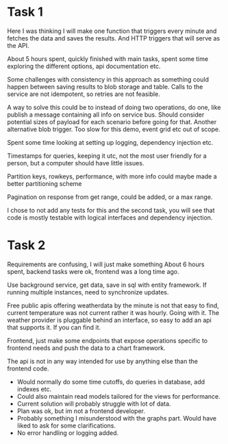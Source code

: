 # Task 1
Here I was thinking I will make one function that triggers every minute and fetches the data and saves the results. And HTTP triggers that will serve as the API.


About 5 hours spent, quickly finished with main tasks, spent some time exploring the different options, api documentation etc.


Some challenges with consistency in this approach as something could happen between saving results to blob storage and table.
Calls to the service are not idempotent, so retries are not feasible.


A way to solve this could be to instead of doing two operations, do one, like publish a message containing all info on service bus.
Should consider potential sizes of payload for each scenario before going for that.
Another alternative blob trigger.
Too slow for this demo, event grid etc out of scope.


Spent some time looking at setting up logging, dependency injection etc.


Timestamps for queries, keeping it utc, not the most user friendly for a person, but a computer should have little issues.


Partition keys, rowkeys, performance, with more info could maybe made a better partitioning scheme


Pagination on response from get range, could be added, or a max range.


I chose to not add any tests for this and the second task, you will see that code is mostly testable with logical interfaces and dependency injection.


# Task 2
Requirements are confusing, I will just make something
About 6 hours spent, backend tasks were ok, frontend was a long time ago.


Use background service, get data, save in sql with entity framework.
If running multiple instances, need to synchronize updates.


Free public apis offering weatherdata by the minute is not that easy to find, current temperature was not current
rather it was hourly. Going with it. The weather provider is pluggable behind an interface, so easy to add an api that supports it.
If you can find it.


Frontend, just make some endpoints that expose operations specific to frontend needs and push the data to a chart framework.


The api is not in any way intended for use by anything else than the frontend code.


* Would normally do some time cutoffs, do queries in database, add indexes etc.
* Could also maintain read models tailored for the views for performance.
* Current solution will probably struggle with lot of data.
* Plan was ok, but im not a frontend developer.
* Probably something I misunderstood with the graphs part. Would have liked to ask for some clarifications.
* No error handling or logging added.
